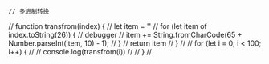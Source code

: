 
    // 多进制转换
//     function transfrom(index) {
//   let item = ''
//   for (let item of index.toString(26)) {
//     debugger
//     item += String.fromCharCode(65 + Number.parseInt(item, 10) - 1);
//   }
//   return item
// }
// // for (let i = 0; i < 100; i++) {
// //     console.log(transfrom(i))
// // }
//